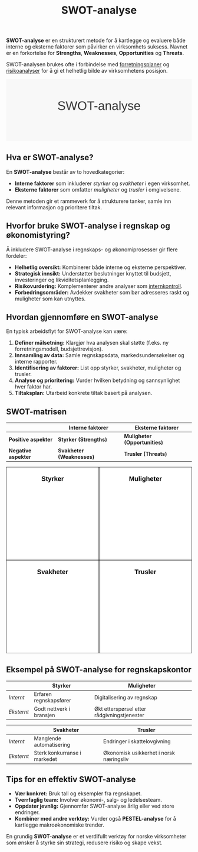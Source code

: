 ﻿---
title: "SWOT-analyse"
seoTitle: "SWOT-analyse"
description: '**SWOT-analyse** er en strukturert metode for å kartlegge og evaluere både interne og eksterne faktorer som påvirker en virksomhets suksess. Navnet er en for...'
summary: En metode for å vurdere styrker, svakheter, muligheter og trusler. Artikkelen viser hvordan SWOT brukes i budsjett, risikoarbeid og strategi for bedre beslutninger.
---

**SWOT-analyse** er en strukturert metode for å kartlegge og evaluere både interne og eksterne faktorer som påvirker en virksomhets suksess. Navnet er en forkortelse for **Strengths**, **Weaknesses**, **Opportunities** og **Threats**.

SWOT-analysen brukes ofte i forbindelse med [forretningsplaner](/blogs/regnskap/hva-er-forretningsplan "Hva er en Forretningsplan? Komplett Guide til Forretningsplan i Norske Virksomheter") og [risikoanalyser](/blogs/regnskap/hva-er-avvikshandtering "Hva er Avvikshåndtering i Regnskap? Prosess, Metoder og Beste Praksis") for å gi et helhetlig bilde av virksomhetens posisjon.

![SWOT-analyse](swot-analyse-image.svg)

## Hva er SWOT-analyse?

En **SWOT-analyse** består av to hovedkategorier:

* **Interne faktorer** som inkluderer *styrker* og *svakheter* i egen virksomhet.
* **Eksterne faktorer** som omfatter *muligheter* og *trusler* i omgivelsene.

Denne metoden gir et rammeverk for å strukturere tanker, samle inn relevant informasjon og prioritere tiltak.

## Hvorfor bruke SWOT-analyse i regnskap og økonomistyring?

Å inkludere SWOT-analyse i regnskaps- og økonomiprosesser gir flere fordeler:

* **Helhetlig oversikt:** Kombinerer både interne og eksterne perspektiver.
* **Strategisk innsikt:** Understøtter beslutninger knyttet til budsjett, investeringer og likviditetsplanlegging.
* **Risikovurdering:** Komplementerer andre analyser som [internkontroll](/blogs/regnskap/hva-er-internkontroll "Hva er Internkontroll? Kritisk for Effektiv Kontroll og Risikostyring").
* **Forbedringsområder:** Avdekker svakheter som bør adresseres raskt og muligheter som kan utnyttes.

## Hvordan gjennomføre en SWOT-analyse

En typisk arbeidsflyt for SWOT-analyse kan være:

1. **Definer målsetning:** Klargjør hva analysen skal støtte (f.eks. ny forretningsmodell, budsjettrevisjon).
2. **Innsamling av data:** Samle regnskapsdata, markedsundersøkelser og interne rapporter.
3. **Identifisering av faktorer:** List opp styrker, svakheter, muligheter og trusler.
4. **Analyse og prioritering:** Vurder hvilken betydning og sannsynlighet hver faktor har.
5. **Tiltaksplan:** Utarbeid konkrete tiltak basert på analysen.

## SWOT-matrisen

|                       | **Interne faktorer**         | **Eksterne faktorer**        |
|-----------------------|------------------------------|-----------------------------|
| **Positive aspekter** | **Styrker (Strengths)**      | **Muligheter (Opportunities)** |
| **Negative aspekter** | **Svakheter (Weaknesses)**   | **Trusler (Threats)**          |

![SWOT-matrise](swot-matrix.svg)

## Eksempel på SWOT-analyse for regnskapskontor

|                        | Styrker                              | Muligheter                              |
|------------------------|--------------------------------------|-----------------------------------------|
| _Internt_              | Erfaren regnskapsfører               | Digitalisering av regnskap              |
| _Eksternt_             | Godt nettverk i bransjen             | Økt etterspørsel etter rådgivningstjenester |

|                        | Svakheter                            | Trusler                                 |
|------------------------|--------------------------------------|-----------------------------------------|
| _Internt_              | Manglende automatisering             | Endringer i skattelovgivning           |
| _Eksternt_             | Sterk konkurranse i markedet         | Økonomisk usikkerhet i norsk næringsliv |

## Tips for en effektiv SWOT-analyse

* **Vær konkret:** Bruk tall og eksempler fra regnskapet.
* **Tverrfaglig team:** Involver økonomi-, salg- og ledelsesteam.
* **Oppdater jevnlig:** Gjennomfør SWOT-analyse årlig eller ved store endringer.
* **Kombiner med andre verktøy:** Vurder også **PESTEL-analyse** for å kartlegge makroøkonomiske trender.

En grundig **SWOT-analyse** er et verdifullt verktøy for norske virksomheter som ønsker å styrke sin strategi, redusere risiko og skape vekst.









